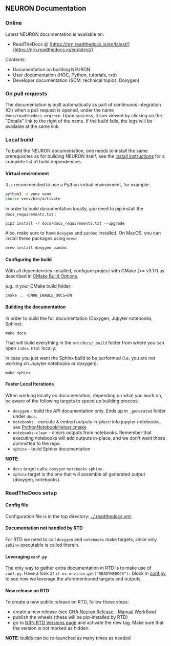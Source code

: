 ## NEURON Documentation

### Online

Latest NEURON documentation is available on:

* ReadTheDocs @ [https://nrn.readthedocs.io/en/latest/](https://nrn.readthedocs.io/en/latest/).

Contents:

* Documentation on building NEURON
* User documentation (HOC, Python, tutorials, rxd)
* Developer documentation (SCM, technical topics, Doxygen)

### On pull requests

The documentation is built automatically as part of continuous integration (CI) when a pull request is opened, under the name `docs/readthedocs.org:nrn`.
Upon success, it can viewed by clicking on the "Details" link to the right of the name.
If the build fails, the logs will be available at the same link.

### Local build

To build the NEURON documentation, one needs to install the same prerequisites as for building NEURON itself; see the [install instructions](./install/install_instructions.md) for a complete list of build dependencies.

#### Virtual environment
It is recommended to use a Python virtual environment, for example:

```bash
python3 -m venv venv
source venv/bin/activate
```

In order to build documentation locally, you need to pip install the ``docs_requirements.txt`` :
```
pip3 install -r docs/docs_requirements.txt --upgrade
```

Also, make sure to have `Doxygen` and `pandoc` installed.
On MacOS, you can install these packages using `brew`:

```bash
brew install doxygen pandoc
```

#### Configuring the build

With all dependencies installed, configure project with CMake (>= v3.17) as described in [CMake Build Options](./cmake_doc/options.rst#nrn-enable-docs-bool-off).

e.g. in your CMake build folder:

```
cmake .. -DNRN_ENABLE_DOCS=ON
```

#### Building the documentation

In order to build the full documentation (Doxygen, Jupyter notebooks, Sphinx):
```
make docs
```
That will build everything in the `nrn/docs/_build` folder from where you can open `index.html` locally.

In case you just want the Sphinx build to be performed (i.e. you are not working on Jupyter notebooks or doxygen):
```
make sphinx
```

#### Faster Local Iterations

When working locally on documentation, depending on what you work on, be aware of the following targets to speed up building process:

* `doxygen` 			- build the API documentation only. Ends up in ``_generated`` folder under ``docs``.
* `notebooks` 			- execute & embed outputs in-place into jupyter notebooks, see [PythonNotebookHelper.cmake](../cmake/PythonNotebookHelper.cmake)
* `notebooks-clean`     - clears outputs from notebooks. Remember that executing notebooks will add outputs in-place, and we don't want those committed to the repo.
* `sphinx` 				- build Sphinx documentation

**NOTE**:
* `docs` target calls: `doxygen` `notebooks` `sphinx`.
* `sphinx` target is the one that will assemble all generated output (doxygen, notebooks).

### ReadTheDocs setup

#### Config file

Configuration file is in the top directory: [../.readthedocs.yml](../.readthedocs.yml).

#### Documentation not handled by RTD

For RTD we need to call `doxygen` and `notebooks` make targets, since only `sphinx` executable is called therein.

#### Leveraging `conf.py`

The only way to gather extra documentation in RTD is to make use of `conf.py`.
Have a look at `if os.environ.get("READTHEDOCS"):` block in [conf.py](conf.py) to see how we leverage the aforementioned targets and outputs.

#### New release on RTD

To create a new public release on RTD, follow these steps:

* create a new release (see [GHA Neuron Release - Manual Workflow](https://github.com/neuronsimulator/nrn/actions?query=workflow%3A%22NEURON+Release%22))
* publish the wheels (these will be pip-installed by RTD)
* go to [NRN RTD Versions page](https://readthedocs.org/projects/nrn/versions/) and activate the new tag. Make sure that the version is not marked as hidden.

**NOTE**: builds can be re-launched as many times as needed
